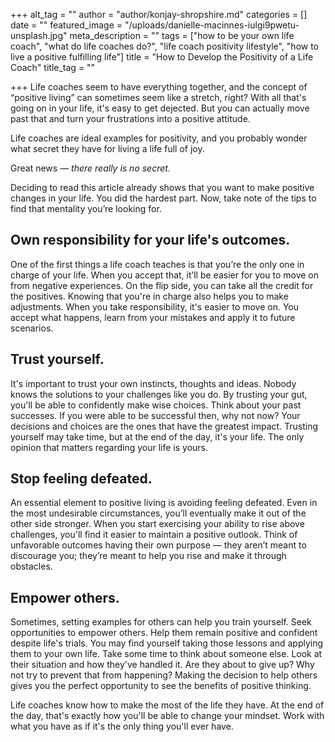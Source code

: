 +++
alt_tag = ""
author = "author/konjay-shropshire.md"
categories = []
date = ""
featured_image = "/uploads/danielle-macinnes-iulgi9pwetu-unsplash.jpg"
meta_description = ""
tags = ["how to be your own life coach", "what do life coaches do?", "life coach positivity lifestyle", "how to live a positive fulfilling life"]
title = "How to Develop the Positivity of a Life Coach"
title_tag = ""

+++
Life coaches seem to have everything together, and the concept of “positive living” can sometimes seem like a stretch, right? With all that's going on in your life, it's easy to get dejected. But you can actually move past that and turn your frustrations into a positive attitude.

Life coaches are ideal examples for positivity, and you probably wonder what secret they have for living a life full of joy.

Great news — _there really is no secret._

Deciding to read this article already shows that you want to make positive changes in your life. You did the hardest part. Now, take note of the tips to find that mentality you’re looking for.

## **Own responsibility for your life's outcomes.** 

One of the first things a life coach teaches is that you’re the only one in charge of your life. When you accept that, it’ll be easier for you to move on from negative experiences. On the flip side, you can take all the credit for the positives. Knowing that you're in charge also helps you to make adjustments. When you take responsibility, it's easier to move on. You accept what happens, learn from your mistakes and apply it to future scenarios.

## **Trust yourself.** 

It's important to trust your own instincts, thoughts and ideas. Nobody knows the solutions to your challenges like you do. By trusting your gut, you'll be able to confidently make wise choices. Think about your past successes. If you were able to be successful then, why not now? Your decisions and choices are the ones that have the greatest impact. Trusting yourself may take time, but at the end of the day, it's your life. The only opinion that matters regarding your life is yours.

## **Stop feeling defeated.**

 An essential element to positive living is avoiding feeling defeated. Even in the most undesirable circumstances, you’ll eventually make it out of the other side stronger. When you start exercising your ability to rise above challenges, you'll find it easier to maintain a positive outlook. Think of unfavorable outcomes having their own purpose — they aren’t meant to discourage you; they’re meant to help you rise and make it through obstacles.

## **Empower others.** 

Sometimes, setting examples for others can help you train yourself. Seek opportunities to empower others. Help them remain positive and confident despite life's trials. You may find yourself taking those lessons and applying them to your own life. Take some time to think about someone else. Look at their situation and how they've handled it. Are they about to give up? Why not try to prevent that from happening? Making the decision to help others gives you the perfect opportunity to see the benefits of positive thinking.

Life coaches know how to make the most of the life they have. At the end of the day, that's exactly how you'll be able to change your mindset. Work with what you have as if it's the only thing you'll ever have.